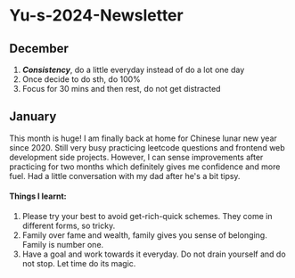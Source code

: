 # Yu-s-2024-Newsletter

## December
1. ***Consistency***, do a little everyday instead of do a lot one day
2. Once decide to do sth, do 100%
3. Focus for 30 mins and then rest, do not get distracted

## January
This month is huge! I am finally back at home for Chinese lunar new year since 2020. Still very busy practicing leetcode questions 
and frontend web development side projects. However, I can sense improvements after practicing for two months which definitely gives me confidence and more fuel. 
Had a little conversation with my dad after he's a bit tipsy. 

#### Things I learnt:
1. Please try your best to avoid get-rich-quick schemes. They come in different forms, so tricky.
2. Family over fame and wealth, family gives you sense of belonging. Family is number one.
3. Have a goal and work towards it everyday. Do not drain yourself and do not stop. Let time do its magic.

